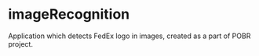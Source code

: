 # imageRecognition

Application which detects FedEx logo in images, created as a part of POBR project.
